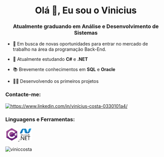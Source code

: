 <h1 align="center">Olá 👋, Eu sou o Vinicius</h1>
<h3 align="center">Atualmente graduando em Análise e Desenvolvimento de Sistemas</h3>

- 🔭 Em busca de novas oportunidades para entrar no mercado de trabalho na área da programação Back-End.

- 🌱 Atualmente estudando **C#** e **.NET**

- 📚 Brevemente conhecimentos em **SQL** e **Oracle**

- 👨‍💻 Desenvolvendo os primeiros projetos

<h3 align="left">Contacte-me:</h3>
<p align="left">
<a href="https://linkedin.com/in/https://www.linkedin.com/in/vinícius-costa-0330101a4/" target="blank"><img align="center" src="https://raw.githubusercontent.com/rahuldkjain/github-profile-readme-generator/master/src/images/icons/Social/linked-in-alt.svg" alt="https://www.linkedin.com/in/vinícius-costa-0330101a4/" height="30" width="40" /></a>
</p>

<h3 align="left">Linguagens e Ferramentas:</h3>
<p align="left"> <a href="https://www.w3schools.com/cs/" target="_blank" rel="noreferrer"> <img src="https://raw.githubusercontent.com/devicons/devicon/master/icons/csharp/csharp-original.svg" alt="csharp" width="40" height="40"/> </a> <a href="https://dotnet.microsoft.com/" target="_blank" rel="noreferrer"> <img src="https://raw.githubusercontent.com/devicons/devicon/master/icons/dot-net/dot-net-original-wordmark.svg" alt="dotnet" width="40" height="40"/> </a> </p>

<p><img align="center" src="https://github-readme-stats.vercel.app/api/top-langs?username=viniccosta&show_icons=true&theme=dark&title_color=ffffff&text_color=ffffff&locale=en&layout=compact" alt="viniccosta" /></p>

<!---
<h1 align="center">Olá 👋, Eu sou o Vinicius</h1>
<h3 align="center">Ingressante na programação back end e buscando por novos conhecimentos</h3>

- 🔭 Em busca de novas oportunidades para desenvolver os conhecimentos

- 🌱 Atualmente estudando **C#** e **.NET**

- 📚 Brevemente conhecimentos em **SQL** e **Oracle**

- 👨‍💻 Desenvolvendo os primeiros projetos

<h3 align="left">Connect with me:</h3>
<p align="left">
<a href="https://linkedin.com/in/https://www.linkedin.com/in/vinícius-costa-0330101a4/" target="blank"><img align="center" src="https://raw.githubusercontent.com/rahuldkjain/github-profile-readme-generator/master/src/images/icons/Social/linked-in-alt.svg" alt="https://www.linkedin.com/in/vinícius-costa-0330101a4/" height="30" width="40" /></a>
</p>

<h3 align="left">Languages and Tools:</h3>
<p align="left"> <a href="https://www.w3schools.com/cs/" target="_blank" rel="noreferrer"> <img src="https://raw.githubusercontent.com/devicons/devicon/master/icons/csharp/csharp-original.svg" alt="csharp" width="40" height="40"/> </a> <a href="https://dotnet.microsoft.com/" target="_blank" rel="noreferrer"> <img src="https://raw.githubusercontent.com/devicons/devicon/master/icons/dot-net/dot-net-original-wordmark.svg" alt="dotnet" width="40" height="40"/> </a> </p>

<!---
VinicCosta/VinicCosta is a ✨ special ✨ repository because its `README.md` (this file) appears on your GitHub profile.
You can click the Preview link to take a look at your changes.
--->
